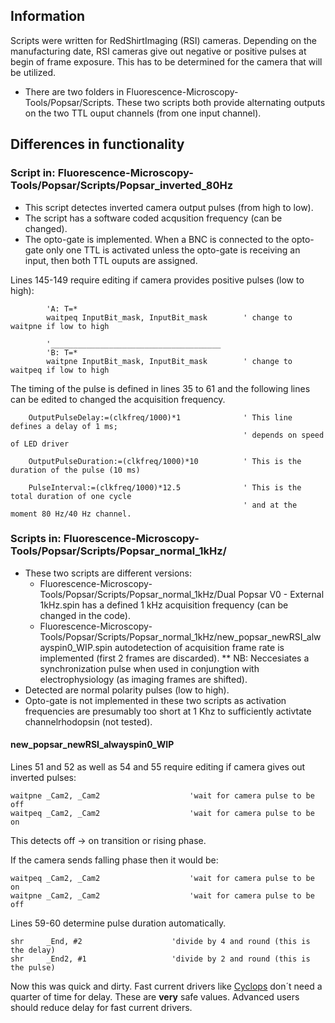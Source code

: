 ## Information

Scripts were written for RedShirtImaging (RSI) cameras. Depending on the manufacturing date, RSI cameras give out negative or positive pulses at begin of frame exposure. This has to be determined for the camera that will be utilized. 

* There are two folders in Fluorescence-Microscopy-Tools/Popsar/Scripts. These two scripts both provide alternating outputs on the two TTL ouput channels (from one input channel).

## Differences in functionality

### Script in: Fluorescence-Microscopy-Tools/Popsar/Scripts/Popsar_inverted_80Hz
* This script detectes inverted camera output pulses (from high to low).
* The script has a software coded acqusition frequency (can be changed).
* The opto-gate is implemented. When a BNC is connected to the opto-gate only one TTL is activated unless the opto-gate is receiving an input, then both TTL ouputs are assigned.

Lines 145-149 require editing if camera provides positive pulses (low to high):
```
        'A: T=*
        waitpeq InputBit_mask, InputBit_mask        ' change to waitpne if low to high

        '______________________________________            
        'B: T=*
        waitpne InputBit_mask, InputBit_mask        ' change to waitpeq if low to high

```

The timing of the pulse is defined in lines 35 to 61 and the following lines can be edited to changed the acquisition frequency.
```
    OutputPulseDelay:=(clkfreq/1000)*1              ' This line defines a delay of 1 ms; 
                                                    ' depends on speed of LED driver
  
    OutputPulseDuration:=(clkfreq/1000)*10          ' This is the duration of the pulse (10 ms)
    
    PulseInterval:=(clkfreq/1000)*12.5              ' This is the total duration of one cycle 
                                                    ' and at the moment 80 Hz/40 Hz channel.
```

### Scripts in: Fluorescence-Microscopy-Tools/Popsar/Scripts/Popsar_normal_1kHz/ 
* These two scripts are different versions:
  * Fluorescence-Microscopy-Tools/Popsar/Scripts/Popsar_normal_1kHz/Dual Popsar V0 - External 1kHz.spin has a defined 1 kHz acquisition frequency (can be changed in the code).
  * Fluorescence-Microscopy-Tools/Popsar/Scripts/Popsar_normal_1kHz/new_popsar_newRSI_alwayspin0_WIP.spin autodetection of acquisition frame rate is implemented (first 2 frames are discarded).
** NB: Neccesiates a synchronization pulse when used in conjungtion with electrophysiology (as imaging frames are shifted).
* Detected are normal polarity pulses (low to high).
* Opto-gate is not implemented in these two scripts as activation frequencies are presumably too short at 1 Khz to sufficiently activtate channelrhodopsin (not tested).


#### new_popsar_newRSI_alwayspin0_WIP

Lines 51 and 52 as well as 54 and 55 require editing if camera gives out inverted pulses:
```
waitpne _Cam2, _Cam2                    'wait for camera pulse to be off
waitpeq _Cam2, _Cam2                    'wait for camera pulse to be on 
```
This detects off -> on transition or rising phase.
 
If the camera sends falling phase then it would be:
 ```
waitpeq _Cam2, _Cam2                    'wait for camera pulse to be on 
waitpne _Cam2, _Cam2                    'wait for camera pulse to be off
``` 
 
 
Lines 59-60 determine pulse duration automatically.

 ``` 
shr     _End, #2                    'divide by 4 and round (this is the delay)
shr     _End2, #1                   'divide by 2 and round (this is the pulse)
  ```
Now this was quick and dirty. Fast current drivers like [Cyclops](http://www.open-ephys.org/cyclops/) don´t need a quarter of time for delay.
These are **very** safe values. Advanced users should reduce delay for fast current drivers.


